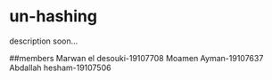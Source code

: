 # un-hashing
description soon...

##members
Marwan el desouki-19107708
Moamen Ayman-19107637
Abdallah hesham-19107506
